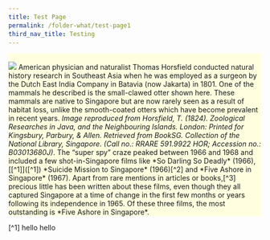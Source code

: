 ```yaml
---
title: Test Page
permalink: /folder-what/test-page1
third_nav_title: Testing
---
```



<div style="background-color: lightyellow;">
<br/>
<img src="![Alt text for image on Isomer site](/images/Essential.png)">
American physician and naturalist Thomas Horsfield conducted natural history research in Southeast Asia when he was employed as a surgeon by the Dutch East India Company in Batavia (now Jakarta) in 1801. One of the mammals he described is the small-clawed otter shown here. These mammals are native to Singapore but are now rarely seen as a result of habitat loss, unlike the smooth-coated otters which have become prevalent in recent years. <i>Image reproduced from Horsfield, T. (1824). Zoological Researches in Java, and the Neighbouring Islands. London: Printed for Kingsbury, Parbury, & Allen. Retrieved from BookSG. Collection of the National Library, Singapore. (Call no.: RRARE 591.9922 HOR; Accession no.: B03013680J)</i>. The “super spy” craze peaked between 1966 and 1968 and included a few shot-in-Singapore films like *So Darling So Deadly* (1966),[[^1]]([^1]) *Suicide Mission to Singapore* (1966)[^2] and *Five Ashore in Singapore* (1967). Apart from rare mentions in articles or books,[^3] precious little has been written about these films, even though they all captured Singapore at a time of change in the first few months or years following its independence in 1965. Of these three films, the most outstanding is *Five Ashore in Singapore*.
</div>

[^1] hello hello